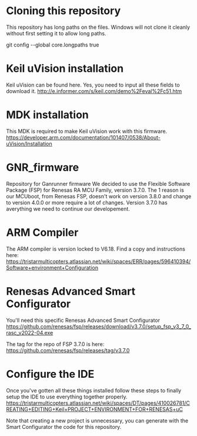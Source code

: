 # Cloning this repository
This repository has long paths on the files. Windows will not clone it cleanly without first setting it to allow long paths.

git config --global core.longpaths true

# Keil uVision installation
Keil uVision can be found here. Yes, you need to input all these fields to download it.
http://e.informer.com/s/keil.com/demo%2Feval%2Fc51.htm

# MDK installation
This MDK is required to make Keil uVision work with this firmware.
https://developer.arm.com/documentation/101407/0538/About-uVision/Installation

# GNR_firmware
Repository for Ganrunner firmware 
We decided to use the Flexible Software Package (FSP) for Renesas RA MCU Family, version 3.7.0.
The 1 reason is our MCUboot, from Renesas FSP, doesn't work on version 3.8.0 and change to version 4.0.0 or more 
require a lot of changes.
Version 3.7.0 has averything we need to continue our developement.

# ARM Compiler
The ARM compiler is version locked to V6.18.
Find a copy and instructions here:
https://tristarmulticopters.atlassian.net/wiki/spaces/ERR/pages/596410394/Software+environment+Configuration

# Renesas Advanced Smart Configurator
You'll need this specific Renesas Advanced Smart Configurator
https://github.com/renesas/fsp/releases/download/v3.7.0/setup_fsp_v3_7_0_rasc_v2022-04.exe

The tag for the repo of FSP 3.7.0 is here:
https://github.com/renesas/fsp/releases/tag/v3.7.0

# Configure the IDE
Once you've gotten all these things installed follow these steps to finally setup the IDE to use everything together properly.
https://tristarmulticopters.atlassian.net/wiki/spaces/DT/pages/410026781/CREATING+EDITING+Keil+PROJECT+ENVIRONMENT+FOR+RENESAS+uC

Note that creating a new project is unnecessary, you can generate with the Smart Configurator the code for this repository.